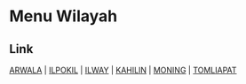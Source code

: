 # Menu Wilayah

## Link

[ARWALA](https://github.com/gigit-pemilu/pemilu-2024-81-maluku/tree/main/pilpres/hitung-suara/sub/81-maluku/sub/08-maluku-barat-daya/sub/15-wetar-timur/sub/2002-arwala)
 | 
[ILPOKIL](https://github.com/gigit-pemilu/pemilu-2024-81-maluku/tree/main/pilpres/hitung-suara/sub/81-maluku/sub/08-maluku-barat-daya/sub/15-wetar-timur/sub/2005-ilpokil)
 | 
[ILWAY](https://github.com/gigit-pemilu/pemilu-2024-81-maluku/tree/main/pilpres/hitung-suara/sub/81-maluku/sub/08-maluku-barat-daya/sub/15-wetar-timur/sub/2003-ilway)
 | 
[KAHILIN](https://github.com/gigit-pemilu/pemilu-2024-81-maluku/tree/main/pilpres/hitung-suara/sub/81-maluku/sub/08-maluku-barat-daya/sub/15-wetar-timur/sub/2004-kahilin)
 | 
[MONING](https://github.com/gigit-pemilu/pemilu-2024-81-maluku/tree/main/pilpres/hitung-suara/sub/81-maluku/sub/08-maluku-barat-daya/sub/15-wetar-timur/sub/2001-moning)
 | 
[TOMLIAPAT](https://github.com/gigit-pemilu/pemilu-2024-81-maluku/tree/main/pilpres/hitung-suara/sub/81-maluku/sub/08-maluku-barat-daya/sub/15-wetar-timur/sub/2006-tomliapat)

